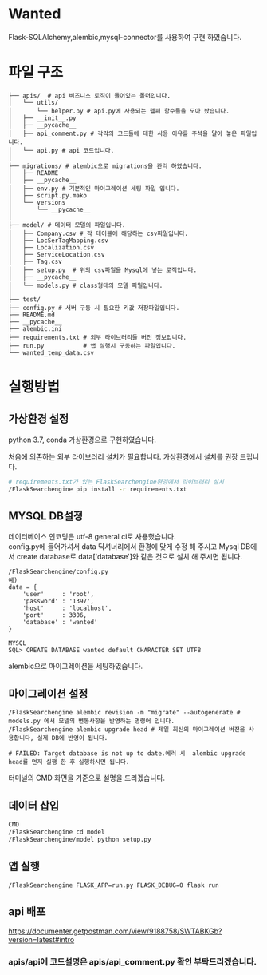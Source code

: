 # Wanted
Flask-SQLAlchemy,alembic,mysql-connector를 사용하여 구현 하였습니다.

# 파일 구조
```
├── apis/  # api 비즈니스 로직이 들어있는 폴더입니다.
│   └── utils/ 
│       └── helper.py # api.py에 사용되는 헬퍼 함수들을 모아 놨습니다.    
│   ├── __init__.py
│   ├── __pycache__
│   ├── api_comment.py # 각각의 코드들에 대한 사용 이유를 주석을 달아 놓은 파일입니다. 
│   └── api.py # api 코드입니다.
│
├── migrations/ # alembic으로 migrations을 관리 하였습니다.
│   ├── README
│   ├── __pycache__
│   ├── env.py # 기본적인 마이그레이션 세팅 파일 입니다.
│   ├── script.py.mako
│   └── versions
│       └── __pycache__
│
├── model/ # 데이터 모델의 파일입니다. 
│   ├── Company.csv # 각 테이블에 해당하는 csv파일입니다.
│   ├── LocSerTagMapping.csv
│   ├── Localization.csv
│   ├── ServiceLocation.csv
│   ├── Tag.csv
│   ├── setup.py  # 위의 csv파일을 Mysql에 넣는 로직입니다.
│   ├── __pycache__
│   └── models.py # class형태의 모델 파일입니다.
│
├── test/
├── config.py # 서버 구동 시 필요한 키값 저장파일입니다.
├── README.md
├── __pycache__
├── alembic.ini
├── requirements.txt # 외부 라이브러리들 버전 정보입니다.
├── run.py           # 앱 실행시 구동하는 파일입니다.
└── wanted_temp_data.csv 
```

# 실행방법


## 가상환경 설정
 
python 3.7, conda 가상환경으로 구현하였습니다.

처음에 의존하는 외부 라이브러리 설치가 필요합니다.
가상환경에서 설치를 권장 드립니다.
```bash
# requirements.txt가 있는 FlaskSearchengine환경에서 라이브러리 설치
/FlaskSearchengine pip install -r requirements.txt
```

## MYSQL DB설정
     
데이터베이스 인코딩은 utf-8 general ci로 사용했습니다.         
config.py에 들어가셔서 data 딕셔너리에서 환경에 맞게 수정 해 주시고 
Mysql DB에서 create database로 data['database']와 같은 것으로 설치 해 주시면 됩니다.

```
/FlaskSearchengine/config.py
예)
data = {
    'user'     : 'root', 
    'password' : '1397',
    'host'     : 'localhost',
    'port'     : 3306,
    'database' : 'wanted'
}

MYSQL
SQL> CREATE DATABASE wanted default CHARACTER SET UTF8
```

alembic으로 마이그레이션을 세팅하였습니다.

## 마이그레이션 설정
 
```
/FlaskSearchengine alembic revision -m "migrate" --autogenerate # models.py 에서 모델의 변동사항을 반영하는 명령어 입니다.
/FlaskSearchengine alembic upgrade head # 제일 최신의 마이그레이션 버전을 사용합니다, 실제 DB에 반영이 됩니다. 

# FAILED: Target database is not up to date.에러 시  alembic upgrade head를 먼저 실행 한 후 실행하시면 됩니다.
```
터미널의 CMD 화면을 기준으로 설명을 드리겠습니다.     
     
## 데이터 삽입     
```bash
CMD
/FlaskSearchengine cd model
/FlaskSearchengine/model python setup.py
```
     
## 앱 실행

```
/FlaskSearchengine FLASK_APP=run.py FLASK_DEBUG=0 flask run
```

## api 배포 

https://documenter.getpostman.com/view/9188758/SWTABKGb?version=latest#intro

### apis/api에 코드설명은 apis/api_comment.py 확인 부탁드리겠습니다.
